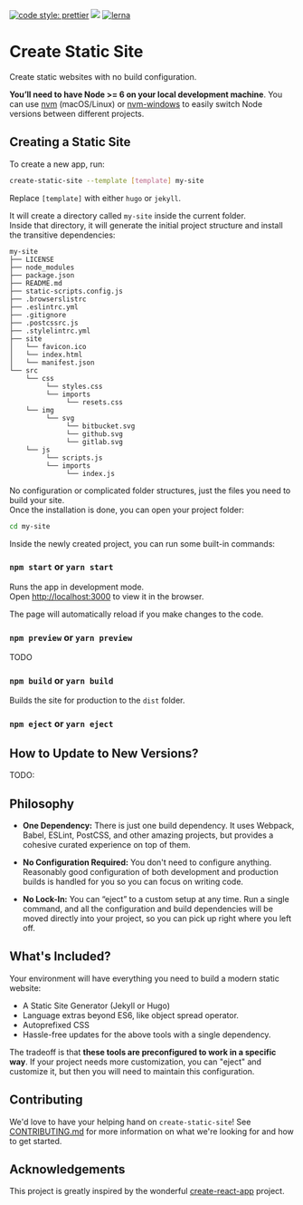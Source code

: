 [![code style: prettier](https://img.shields.io/badge/code_style-prettier-ff69b4.svg?style=flat-square)](https://github.com/prettier/prettier)
<a href="https://zenhub.com"><img src="https://raw.githubusercontent.com/ZenHubIO/support/master/zenhub-badge.png"></a>
[![lerna](https://img.shields.io/badge/maintained%20with-lerna-cc00ff.svg)](https://lernajs.io/)

# Create Static Site

Create static websites with no build configuration.

**You’ll need to have Node >= 6 on your local development machine**. You can use [nvm](https://github.com/creationix/nvm#installation) (macOS/Linux) or [nvm-windows](https://github.com/coreybutler/nvm-windows#node-version-manager-nvm-for-windows) to easily switch Node versions between different projects.

## Creating a Static Site

To create a new app, run:

```sh
create-static-site --template [template] my-site
```

Replace `[template]` with either `hugo` or `jekyll`.

It will create a directory called `my-site` inside the current folder.<br>
Inside that directory, it will generate the initial project structure and install the transitive dependencies:

```
my-site
├── LICENSE
├── node_modules
├── package.json
├── README.md
├── static-scripts.config.js
├── .browserslistrc
├── .eslintrc.yml
├── .gitignore
├── .postcssrc.js
├── .stylelintrc.yml
├── site
│   └── favicon.ico
│   └── index.html
│   └── manifest.json
└── src
    └── css
         └── styles.css
         └── imports
              └── resets.css
    └── img
         └── svg
              └── bitbucket.svg
              └── github.svg
              └── gitlab.svg
    └── js
         └── scripts.js
         └── imports
              └── index.js
```

No configuration or complicated folder structures, just the files you need to build your site.<br>
Once the installation is done, you can open your project folder:

```sh
cd my-site
```

Inside the newly created project, you can run some built-in commands:

### `npm start` or `yarn start`

Runs the app in development mode.<br>
Open [http://localhost:3000](http://localhost:3000) to view it in the browser.

The page will automatically reload if you make changes to the code.<br>

### `npm preview` or `yarn preview`

TODO

### `npm build` or `yarn build`

Builds the site for production to the `dist` folder.<br>

### `npm eject` or `yarn eject`


## How to Update to New Versions?

TODO:

## Philosophy

* **One Dependency:** There is just one build dependency. It uses Webpack, Babel, ESLint, PostCSS, and other amazing projects, but provides a cohesive curated experience on top of them.

* **No Configuration Required:** You don't need to configure anything. Reasonably good configuration of both development and production builds is handled for you so you can focus on writing code.

* **No Lock-In:** You can “eject” to a custom setup at any time. Run a single command, and all the configuration and build dependencies will be moved directly into your project, so you can pick up right where you left off.

## What's Included?

Your environment will have everything you need to build a modern static website:
* A Static Site Generator (Jekyll or Hugo)
* Language extras beyond ES6, like object spread operator.
* Autoprefixed CSS
* Hassle-free updates for the above tools with a single dependency.

The tradeoff is that **these tools are preconfigured to work in a specific way**. If your project needs more customization, you can "eject" and customize it, but then you will need to maintain this configuration.

## Contributing

We'd love to have your helping hand on `create-static-site`! See [CONTRIBUTING.md](CONTRIBUTING.md) for more information on what we're looking for and how to get started.


## Acknowledgements

This project is greatly inspired by the wonderful [create-react-app](https://github.com/facebookincubator/create-react-app/) project.
